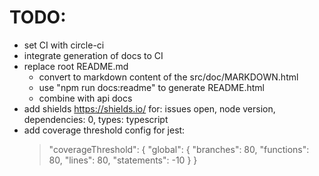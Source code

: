 # TODO:

- set CI with circle-ci
- integrate generation of docs to CI
- replace root README.md 
    - convert to markdown content of the src/doc/MARKDOWN.html
    - use "npm run docs:readme" to generate README.html
    - combine with api docs
- add shields https://shields.io/ for: issues open, node version, dependencies: 0, types: typescript
- add coverage threshold config for jest:
  > "coverageThreshold": {
  >     "global": {
  >       "branches": 80,
  >       "functions": 80,
  >       "lines": 80,
  >       "statements": -10
  >     }
  >   }
